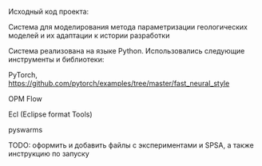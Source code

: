 Исходный код проекта:

Система для моделирования метода параметризации геологических моделей и их адаптации к истории разработки

Система реализована на языке Python. Использовались следующие инструменты и библиотеки:

PyTorch, https://github.com/pytorch/examples/tree/master/fast_neural_style

OPM Flow

Ecl (Eclipse format Tools)

pyswarms

TODO: оформить и добавить файлы с экспериментами и SPSA, а также инструкцию по запуску

